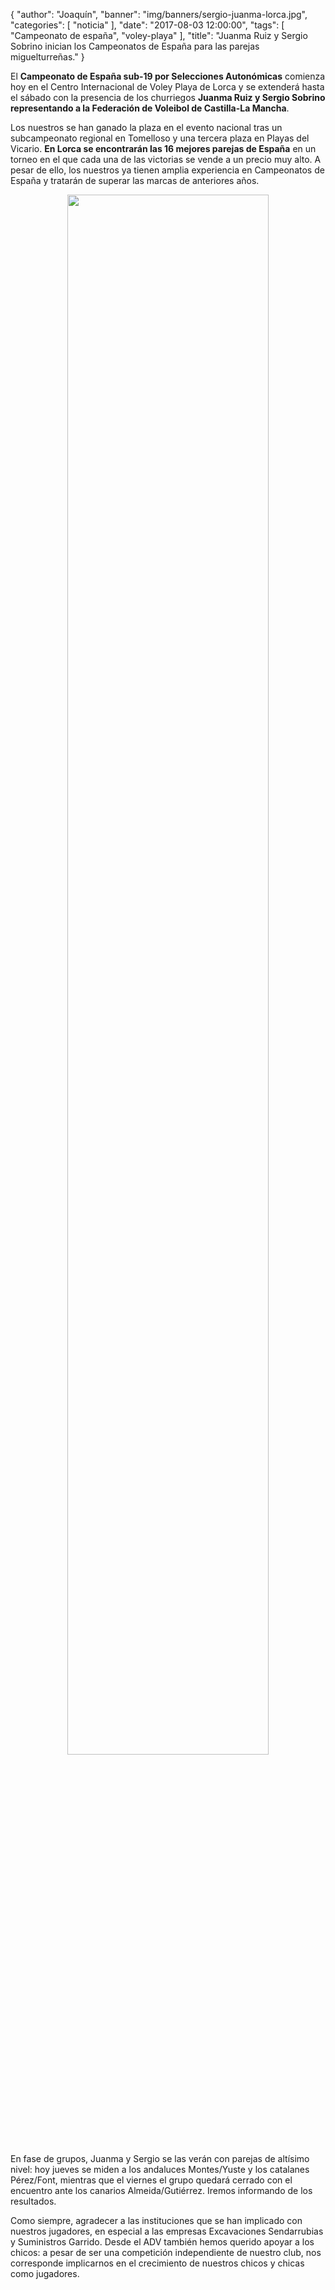 {
  "author": "Joaquín",
  "banner": "img/banners/sergio-juanma-lorca.jpg",
  "categories": [
    "noticia"
  ],
  "date": "2017-08-03 12:00:00",
  "tags": [
    "Campeonato de españa",
	"voley-playa"
  ],
  "title": "Juanma Ruiz y Sergio Sobrino inician los Campeonatos de España para las parejas miguelturreñas."
}

El **Campeonato de España sub-19 por Selecciones Autonómicas** comienza
hoy en el Centro Internacional de Voley Playa de Lorca y se extenderá
hasta el sábado con la presencia de los churriegos **Juanma Ruiz y
Sergio Sobrino representando a la Federación de Voleibol de
Castilla-La Mancha**.

Los nuestros se han ganado la plaza en el evento nacional tras un
subcampeonato regional en Tomelloso y una tercera plaza en Playas del
Vicario. **En Lorca se encontrarán las 16 mejores parejas de España**
en un torneo en el que cada una de las victorias se vende a un precio
muy alto. A pesar de ello, los nuestros ya tienen amplia experiencia
en Campeonatos de España y tratarán de superar las marcas de
anteriores años.

<center>
	<a target="photo" href="http://www.advmiguelturra.org/img/banners/sergio-juanma-lorca.jpg">
	<img width="80%" align="center" src="http://www.advmiguelturra.org/img/banners/sergio-juanma-lorca.jpg"/>
	</a>
</center>

En fase de grupos, Juanma y Sergio se las verán con parejas de altísimo
nivel: hoy jueves se miden a los andaluces Montes/Yuste y los
catalanes Pérez/Font, mientras que el viernes el grupo quedará cerrado
con el encuentro ante los canarios Almeida/Gutiérrez. Iremos
informando de los resultados.

Como siempre, agradecer a las instituciones que se han implicado con
nuestros jugadores, en especial a las empresas Excavaciones
Sendarrubias y Suministros Garrido. Desde el ADV también hemos querido
apoyar a los chicos: a pesar de ser una competición independiente de
nuestro club, nos corresponde implicarnos en el crecimiento de nuestros
chicos y chicas como jugadores.

